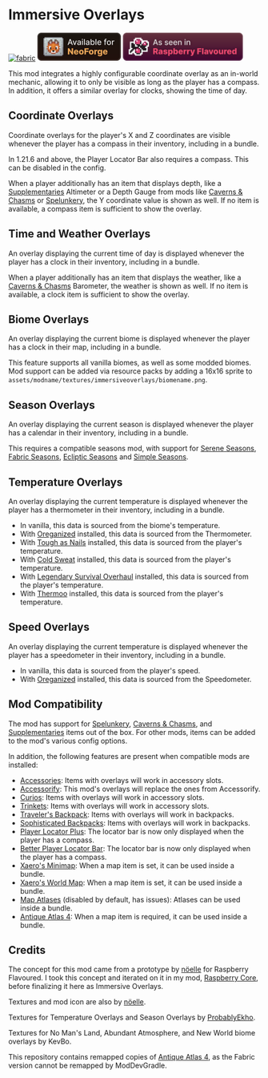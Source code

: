# Immersive Overlays

<a href='https://modrinth.com/mod/immersive-overlays/versions?l=fabric'><img alt="fabric" height="56" src="https://raw.githubusercontent.com/intergrav/devins-badges/refs/heads/v3/assets/cozy/supported/fabric_vector.svg"></a>
<a href='https://modrinth.com/mod/immersive-overlays/versions?l=neoforge&l=forge'><img alt="forge" height="56" src="https://raw.githubusercontent.com/cassiancc/Cassians-Badges/refs/heads/main/cozy/NeoForge.svg"></a>
<a href='https://www.curseforge.com/minecraft/modpacks/raspberry-flavoured'><img alt="Raspberry Flavoured" height="56" src="https://raw.githubusercontent.com/cassiancc/Cassians-Badges/refs/heads/main/cozy/Raspberry-Flavoured.svg?"></a>

This mod integrates a highly configurable coordinate overlay as an in-world mechanic, allowing it to only be visible as long as the player has a compass. In addition, it offers a similar overlay for clocks, showing the time of day.

## Coordinate Overlays

Coordinate overlays for the player's X and Z coordinates are visible whenever the player has a compass in their inventory, including in a bundle.

In 1.21.6 and above, the Player Locator Bar also requires a compass. This can be disabled in the config.

When a player additionally has an item that displays depth, like a [Supplementaries](https://modrinth.com/mod/supplementaries) Altimeter or a Depth Gauge from mods like [Caverns & Chasms](https://modrinth.com/mod/caverns-and-chasms) or [Spelunkery](https://modrinth.com/mod/spelunkery), the Y coordinate value is shown as well. If no item is available, a compass item is sufficient to show the overlay.

## Time and Weather Overlays

An overlay displaying the current time of day is displayed whenever the player has a clock in their inventory, including in a bundle.

When a player additionally has an item that displays the weather, like a [Caverns & Chasms](https://modrinth.com/mod/caverns-and-chasms) Barometer, the weather is shown as well. If no item is available, a clock item is sufficient to show the overlay.

## Biome Overlays

An overlay displaying the current biome is displayed whenever the player has a clock in their map, including in a bundle.

This feature supports all vanilla biomes, as well as some modded biomes. Mod support can be added via resource packs by adding a 16x16 sprite to `assets/modname/textures/immersiveoverlays/biomename.png`.

## Season Overlays

An overlay displaying the current season is displayed whenever the player has a calendar in their inventory, including in a bundle.

This requires a compatible seasons mod, with support for [Serene Seasons](https://modrinth.com/mod/serene-seasons), [Fabric Seasons](https://modrinth.com/mod/fabric-seasons), [Ecliptic Seasons](https://www.curseforge.com/minecraft/mc-mods/ecliptic-seasons) and [Simple Seasons](https://modrinth.com/mod/simple-seasons).

## Temperature Overlays

An overlay displaying the current temperature is displayed whenever the player has a thermometer in their inventory, including in a bundle.

- In vanilla, this data is sourced from the biome's temperature.
- With [Oreganized](https://modrinth.com/mod/oreganized) installed, this data is sourced from the Thermometer.
- With [Tough as Nails](https://modrinth.com/mod/tough-as-nails) installed, this data is sourced from the player's temperature.
- With [Cold Sweat](https://modrinth.com/mod/cold-sweat/) installed, this data is sourced from the player's temperature.
- With [Legendary Survival Overhaul](https://www.curseforge.com/minecraft/mc-mods/legendary-survival-overhaul) installed, this data is sourced from the player's temperature.
- With [Thermoo](https://modrinth.com/mod/thermoo) installed, this data is sourced from the player's temperature.

## Speed Overlays

An overlay displaying the current temperature is displayed whenever the player has a speedometer in their inventory, including in a bundle.

- In vanilla, this data is sourced from the player's speed.
- With [Oreganized](https://modrinth.com/mod/oreganized) installed, this data is sourced from the Speedometer.

## Mod Compatibility

The mod has support for [Spelunkery](https://modrinth.com/mod/spelunkery), [Caverns & Chasms](https://modrinth.com/mod/caverns-and-chasms), and [Supplementaries](https://modrinth.com/mod/supplementaries) items out of the box. For other mods, items can be added to the mod's various config options.

In addition, the following features are present when compatible mods are installed:
- [Accessories](https://modrinth.com/mod/accessories): Items with overlays will work in accessory slots.
- [Accessorify](https://modrinth.com/mod/accessorify): This mod's overlays will replace the ones from Accessorify.
- [Curios](https://modrinth.com/mod/curios): Items with overlays will work in accessory slots.
- [Trinkets](https://modrinth.com/mod/trinkets): Items with overlays will work in accessory slots.
- [Traveler's Backpack](https://modrinth.com/mod/travelersbackpack/): Items with overlays will work in backpacks.
- [Sophisticated Backpacks](https://modrinth.com/mod/sophisticated-backpacks/versions): Items with overlays will work in backpacks.
- [Player Locator Plus](https://modrinth.com/mod/player-locator-plus): The locator bar is now only displayed when the player has a compass.
- [Better Player Locator Bar](https://modrinth.com/mod/bplb): The locator bar is now only displayed when the player has a compass.
- [Xaero's Minimap](https://modrinth.com/mod/xaeros-minimap): When a map item is set, it can be used inside a bundle.
- [Xaero's World Map](https://modrinth.com/mod/xaeros-world-map): When a map item is set, it can be used inside a bundle.
- [Map Atlases](https://modrinth.com/mod/map-atlases) (disabled by default, has issues): Atlases can be used inside a bundle.
- [Antique Atlas 4](https://modrinth.com/mod/antique-atlas-4): When a map item is required, it can be used inside a bundle.

## Credits

The concept for this mod came from a prototype by [nöelle](https://modrinth.com/user/noelledotjpg) for Raspberry Flavoured. I took this concept and iterated on it in my mod, [Raspberry Core](https://modrinth.com/mod/raspberry-core), before finalizing it here as Immersive Overlays.

Textures and mod icon are also by [nöelle](https://modrinth.com/user/noelledotjpg).

Textures for Temperature Overlays and Season Overlays by [ProbablyEkho](https://modrinth.com/user/ProbablyEkho).

Textures for No Man's Land, Abundant Atmosphere, and New World biome overlays by KevBo.

This repository contains remapped copies of [Antique Atlas 4](https://modrinth.com/mod/antique-atlas-4), as the Fabric version cannot be remapped by ModDevGradle.